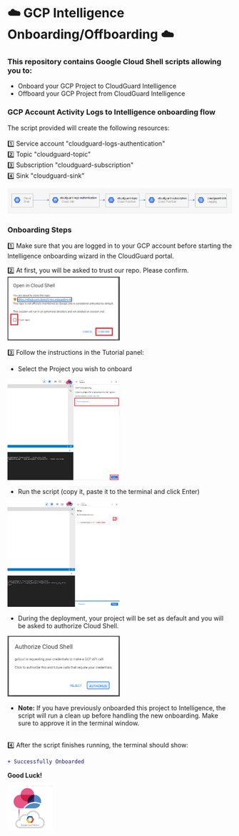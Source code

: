 # :cloud: GCP Intelligence Onboarding/Offboarding :cloud:

### This repository contains Google Cloud Shell scripts allowing you to:
- Onboard your GCP Project to CloudGuard Intelligence
- Offboard your GCP Project from CloudGuard Intelligence

### GCP Account Activity Logs to Intelligence onboarding flow
The script provided will create the following resources:<br><br>
:one: Service account "cloudguard-logs-authentication"<br> 
:two: Topic "cloudguard-topic"<br>
:three: Subscription "cloudguard-subscription"<br>
:four: Sink "cloudguard-sink"<br>

![process](img/gcp.png)

### Onboarding Steps

:one: Make sure that you are logged in to your GCP account before starting the Intelligence onboarding wizard in the CloudGuard portal.

:two: At first, you will be asked to trust our repo. Please confirm.<br>
<img src="img/3.png" width=50%>

:three: Follow the instructions in the Tutorial panel: <br>
- Select the Project you wish to onboard <br>
<img src="img/2.png" width=50%>

- Run the script (copy it, paste it to the terminal and click Enter)<br>
<img src="img/1.png" width=50%>
    
- During the deployment, your project will be set as default and you will be asked to authorize Cloud Shell.<br>
<img src="img/Untitled.png" width=50%>
    
- <b>Note:</b> If you have previously onboarded this project to Intelligence, the script will run a clean up before handling the new onboarding. Make sure to approve it in the terminal window. <br><br>

:four: After the script finishes running, the terminal should show:
```diff
+ Successfully Onboarded
```

**Good Luck!** 

<img src="img/google-cloud-platform-solution-hero-floating-image-400x400-1_(1).png" width=20%>
